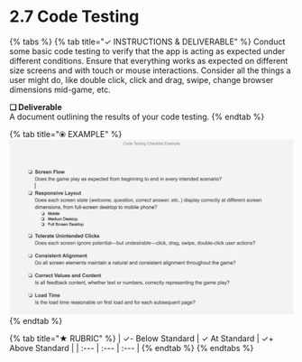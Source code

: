 # 2.7 Code Testing



{% tabs %}
{% tab title="✓  INSTRUCTIONS & DELIVERABLE" %}
Conduct some basic code testing to verify that the app is acting as expected under different conditions. Ensure that everything works as expected on different size screens and with touch or mouse interactions. Consider all the things a user might do, like double click, click and drag, swipe, change browser dimensions mid-game, etc.

**❏ Deliverable**  
A document outlining the results of your code testing.
{% endtab %}

{% tab title="⦿ EXAMPLE" %}
![This is a template for recording results of code testing.](../../.gitbook/assets/codetestingexample.png)
{% endtab %}

{% tab title="★  RUBRIC" %}
| ✓-  Below Standard | ✓  At Standard | ✓+  Above Standard |
| :--- | :--- | :--- |
{% endtab %}
{% endtabs %}

